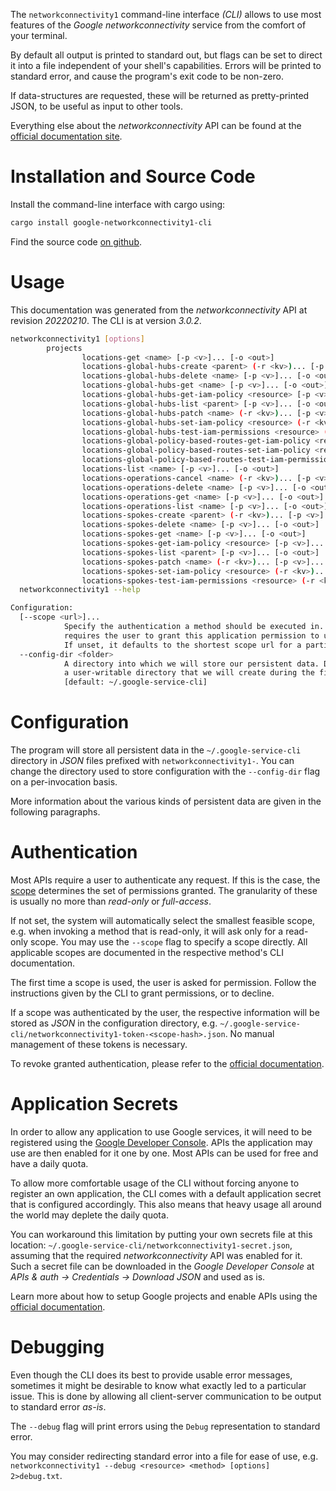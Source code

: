 <!---
DO NOT EDIT !
This file was generated automatically from 'src/mako/cli/README.md.mako'
DO NOT EDIT !
-->
The `networkconnectivity1` command-line interface *(CLI)* allows to use most features of the *Google networkconnectivity* service from the comfort of your terminal.

By default all output is printed to standard out, but flags can be set to direct it into a file independent of your shell's
capabilities. Errors will be printed to standard error, and cause the program's exit code to be non-zero.

If data-structures are requested, these will be returned as pretty-printed JSON, to be useful as input to other tools.

Everything else about the *networkconnectivity* API can be found at the
[official documentation site](https://cloud.google.com/network-connectivity/docs/reference/networkconnectivity/rest).

# Installation and Source Code

Install the command-line interface with cargo using:

```bash
cargo install google-networkconnectivity1-cli
```

Find the source code [on github](https://github.com/Byron/google-apis-rs/tree/main/gen/networkconnectivity1-cli).

# Usage

This documentation was generated from the *networkconnectivity* API at revision *20220210*. The CLI is at version *3.0.2*.

```bash
networkconnectivity1 [options]
        projects
                locations-get <name> [-p <v>]... [-o <out>]
                locations-global-hubs-create <parent> (-r <kv>)... [-p <v>]... [-o <out>]
                locations-global-hubs-delete <name> [-p <v>]... [-o <out>]
                locations-global-hubs-get <name> [-p <v>]... [-o <out>]
                locations-global-hubs-get-iam-policy <resource> [-p <v>]... [-o <out>]
                locations-global-hubs-list <parent> [-p <v>]... [-o <out>]
                locations-global-hubs-patch <name> (-r <kv>)... [-p <v>]... [-o <out>]
                locations-global-hubs-set-iam-policy <resource> (-r <kv>)... [-p <v>]... [-o <out>]
                locations-global-hubs-test-iam-permissions <resource> (-r <kv>)... [-p <v>]... [-o <out>]
                locations-global-policy-based-routes-get-iam-policy <resource> [-p <v>]... [-o <out>]
                locations-global-policy-based-routes-set-iam-policy <resource> (-r <kv>)... [-p <v>]... [-o <out>]
                locations-global-policy-based-routes-test-iam-permissions <resource> (-r <kv>)... [-p <v>]... [-o <out>]
                locations-list <name> [-p <v>]... [-o <out>]
                locations-operations-cancel <name> (-r <kv>)... [-p <v>]... [-o <out>]
                locations-operations-delete <name> [-p <v>]... [-o <out>]
                locations-operations-get <name> [-p <v>]... [-o <out>]
                locations-operations-list <name> [-p <v>]... [-o <out>]
                locations-spokes-create <parent> (-r <kv>)... [-p <v>]... [-o <out>]
                locations-spokes-delete <name> [-p <v>]... [-o <out>]
                locations-spokes-get <name> [-p <v>]... [-o <out>]
                locations-spokes-get-iam-policy <resource> [-p <v>]... [-o <out>]
                locations-spokes-list <parent> [-p <v>]... [-o <out>]
                locations-spokes-patch <name> (-r <kv>)... [-p <v>]... [-o <out>]
                locations-spokes-set-iam-policy <resource> (-r <kv>)... [-p <v>]... [-o <out>]
                locations-spokes-test-iam-permissions <resource> (-r <kv>)... [-p <v>]... [-o <out>]
  networkconnectivity1 --help

Configuration:
  [--scope <url>]...
            Specify the authentication a method should be executed in. Each scope
            requires the user to grant this application permission to use it.
            If unset, it defaults to the shortest scope url for a particular method.
  --config-dir <folder>
            A directory into which we will store our persistent data. Defaults to
            a user-writable directory that we will create during the first invocation.
            [default: ~/.google-service-cli]

```

# Configuration

The program will store all persistent data in the `~/.google-service-cli` directory in *JSON* files prefixed with `networkconnectivity1-`.  You can change the directory used to store configuration with the `--config-dir` flag on a per-invocation basis.

More information about the various kinds of persistent data are given in the following paragraphs.

# Authentication

Most APIs require a user to authenticate any request. If this is the case, the [scope][scopes] determines the 
set of permissions granted. The granularity of these is usually no more than *read-only* or *full-access*.

If not set, the system will automatically select the smallest feasible scope, e.g. when invoking a
method that is read-only, it will ask only for a read-only scope. 
You may use the `--scope` flag to specify a scope directly. 
All applicable scopes are documented in the respective method's CLI documentation.

The first time a scope is used, the user is asked for permission. Follow the instructions given 
by the CLI to grant permissions, or to decline.

If a scope was authenticated by the user, the respective information will be stored as *JSON* in the configuration
directory, e.g. `~/.google-service-cli/networkconnectivity1-token-<scope-hash>.json`. No manual management of these tokens
is necessary.

To revoke granted authentication, please refer to the [official documentation][revoke-access].

# Application Secrets

In order to allow any application to use Google services, it will need to be registered using the 
[Google Developer Console][google-dev-console]. APIs the application may use are then enabled for it
one by one. Most APIs can be used for free and have a daily quota.

To allow more comfortable usage of the CLI without forcing anyone to register an own application, the CLI
comes with a default application secret that is configured accordingly. This also means that heavy usage
all around the world may deplete the daily quota.

You can workaround this limitation by putting your own secrets file at this location: 
`~/.google-service-cli/networkconnectivity1-secret.json`, assuming that the required *networkconnectivity* API 
was enabled for it. Such a secret file can be downloaded in the *Google Developer Console* at 
*APIs & auth -> Credentials -> Download JSON* and used as is.

Learn more about how to setup Google projects and enable APIs using the [official documentation][google-project-new].


# Debugging

Even though the CLI does its best to provide usable error messages, sometimes it might be desirable to know
what exactly led to a particular issue. This is done by allowing all client-server communication to be 
output to standard error *as-is*.

The `--debug` flag will print errors using the `Debug` representation to standard error.

You may consider redirecting standard error into a file for ease of use, e.g. `networkconnectivity1 --debug <resource> <method> [options] 2>debug.txt`.


[scopes]: https://developers.google.com/+/api/oauth#scopes
[revoke-access]: http://webapps.stackexchange.com/a/30849
[google-dev-console]: https://console.developers.google.com/
[google-project-new]: https://developers.google.com/console/help/new/